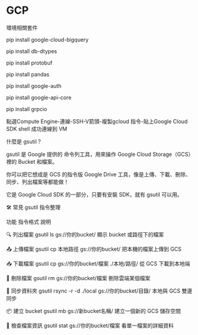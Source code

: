 # GCP

環境相關套件

pip install google-cloud-bigquery

pip install db-dtypes

pip install protobuf

pip install pandas

pip install google-auth

pip install google-api-core

pip install grpcio

點選Compute Engine-連線-SSH-V箭頭-複製gcloud 指令-貼上Google Cloud SDK shell 成功連線到 VM

什麼是 gsutil？

gsutil 是 Google 提供的 命令列工具，用來操作 Google Cloud Storage（GCS）裡的 Bucket 和檔案。

你可以把它想成是 GCS 的指令版 Google Drive 工具，像是上傳、下載、刪除、同步、列出檔案等都能做！

它是 Google Cloud SDK 的一部分，只要有安裝 SDK，就有 gsutil 可以用。

🛠 常見 gsutil 指令整理

功能	指令格式	說明

🔍 列出檔案	gsutil ls gs://你的bucket/	顯示 bucket 或路徑下的檔案

📤 上傳檔案	gsutil cp 本地路徑 gs://你的bucket/	把本機的檔案上傳到 GCS

📥 下載檔案	gsutil cp gs://你的bucket/檔案 ./本地/路徑/	從 GCS 下載到本地端

🧽 刪除檔案	gsutil rm gs://你的bucket/檔案	刪除雲端某個檔案

📁 同步資料夾	gsutil rsync -r -d ./local gs://你的bucket/目錄/	本地與 GCS 雙邊同步

📦 建立 bucket	gsutil mb gs://新bucket名稱/	建立一個新的 GCS 儲存空間

🧾 檢查檔案資訊	gsutil stat gs://你的bucket/檔案	看單一檔案的詳細資料
